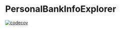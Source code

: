 # PersonalBankInfoExplorer
[![codecov](https://codecov.io/gh/Alper-Celik/PersonalBankInfoExplorer/graph/badge.svg?token=KegvVbIYtx)](https://codecov.io/gh/Alper-Celik/PersonalBankInfoExplorer)
